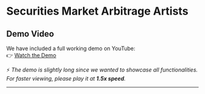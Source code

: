 # Securities Market Arbitrage Artists



##  Demo Video  

We have included a full working demo on YouTube:  
👉 [Watch the Demo](https://youtu.be/HglVBrtxEj4)  

⚡ *The demo is slightly long since we wanted to showcase all functionalities. For faster viewing, please play it at **1.5x speed**.*  

---
